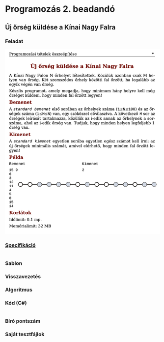 # Programozás 2. beadandó
## Új őrség küldése a Kínai Nagy Falra
### Feladat
![Feladat](feladat.png)

### [Specifikáció](https://progalap.elte.hu/specifikacio/?data=H4sIAAAAAAAAE11SS2rDMBC9yqCVDUqwnA%2BtiL0odNXSTenK9kIkDiix1RLbJRAChW58lZ6jN8lJOtLEiRojW0%2Fj9%2BbNjH1gzUe51Gu9VK1%2BN0yyh1KCOfX9C4eatko3rbIwE%2BNxXeTmVUlYq0pth6ApOHSbGx4H2HaVr3vSEmmU9FNZk2c0UXttVmdDtS93rcW5eVxLCMQiMfD704BZJCKKQodttHaoxtdhbt6Qeuq%2FNArJSgauvMxVlOmigASEE%2BcGwNWVCRs8F20PIxBXwpAtdtkgsALtC7QVXA4jUXjZsTVknvpvvyDKkFIVcCWOUgguIyAyteZGkVgZvaawd069eofrZgqDqXWhhGlCsTAkoZutnc7MwW6DOGactWXTNkxmB7ZSrcLfAoxEEopqCfe4uc4lZHMOEw4ixltwmHKYcbjDA25iit%2BcfhQkRhxwCW9FwzP6HxFW1m0kxG4fnCZD%2Bjk5iLPt1LpZCXaGtNhziKk4B1xWnLiEdteVthE3RglzwjgcCRNs3ai6xIYR7cqmq1omxbE4%2FgGvet2OKQMAAA%3D%3D)
```

```

### Sablon



### Visszavezetés


### Algoritmus


### Kód (C#)
```cs

```

### Bíró pontszám


### Saját tesztfájlok